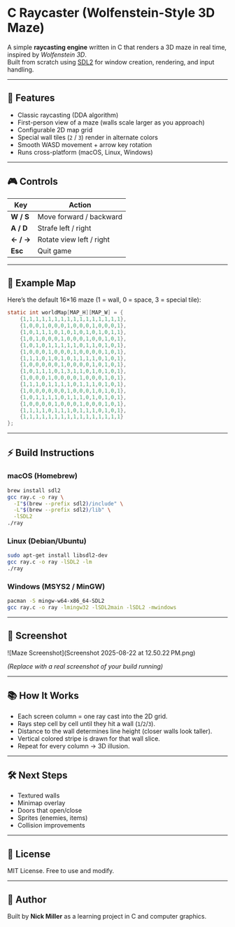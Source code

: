 # C Raycaster (Wolfenstein-Style 3D Maze)

A simple **raycasting engine** written in C that renders a 3D maze in real time, inspired by *Wolfenstein 3D*.  
Built from scratch using [SDL2](https://www.libsdl.org/) for window creation, rendering, and input handling.

---

## 🚀 Features
- Classic raycasting (DDA algorithm)
- First-person view of a maze (walls scale larger as you approach)
- Configurable 2D map grid
- Special wall tiles (`2` / `3`) render in alternate colors
- Smooth WASD movement + arrow key rotation
- Runs cross-platform (macOS, Linux, Windows)

---

## 🎮 Controls
| Key | Action |
|-----|---------|
| **W / S** | Move forward / backward |
| **A / D** | Strafe left / right |
| **← / →** | Rotate view left / right |
| **Esc**   | Quit game |

---

## 🧱 Example Map
Here’s the default 16×16 maze (1 = wall, 0 = space, 3 = special tile):

```c
static int worldMap[MAP_H][MAP_W] = {
    {1,1,1,1,1,1,1,1,1,1,1,1,1,1,1,1},
    {1,0,0,1,0,0,0,1,0,0,0,1,0,0,0,1},
    {1,0,1,1,1,0,1,0,1,0,1,0,1,0,1,1},
    {1,0,1,0,0,0,1,0,0,0,1,0,0,1,0,1},
    {1,0,1,0,1,1,1,1,1,0,1,1,0,1,0,1},
    {1,0,0,0,1,0,0,0,1,0,0,0,0,1,0,1},
    {1,1,1,0,1,0,1,0,1,1,1,1,0,1,0,1},
    {1,0,0,0,0,0,1,0,0,0,0,1,0,1,0,1},
    {1,0,1,1,1,0,1,3,1,1,0,1,0,1,0,1},
    {1,0,0,0,1,0,0,0,0,1,0,0,0,1,0,1},
    {1,1,1,0,1,1,1,1,0,1,1,1,0,1,0,1},
    {1,0,0,0,0,0,0,1,0,0,0,1,0,1,0,1},
    {1,0,1,1,1,1,0,1,1,1,0,1,0,1,0,1},
    {1,0,0,0,0,1,0,0,0,1,0,0,0,1,0,1},
    {1,1,1,1,0,1,1,1,0,1,1,1,0,1,0,1},
    {1,1,1,1,1,1,1,1,1,1,1,1,1,1,1,1}
};
```

---

## ⚡ Build Instructions

### macOS (Homebrew)
```bash
brew install sdl2
gcc ray.c -o ray \
  -I"$(brew --prefix sdl2)/include" \
  -L"$(brew --prefix sdl2)/lib" \
  -lSDL2
./ray
```

### Linux (Debian/Ubuntu)
```bash
sudo apt-get install libsdl2-dev
gcc ray.c -o ray -lSDL2 -lm
./ray
```

### Windows (MSYS2 / MinGW)
```bash
pacman -S mingw-w64-x86_64-SDL2
gcc ray.c -o ray -lmingw32 -lSDL2main -lSDL2 -mwindows
```

---

## 📸 Screenshot
![Maze Screenshot](Screenshot 2025-08-22 at 12.50.22 PM.png)

*(Replace with a real screenshot of your build running)*

---

## 📚 How It Works
- Each screen column = one ray cast into the 2D grid.
- Rays step cell by cell until they hit a wall (`1`/`2`/`3`).
- Distance to the wall determines line height (closer walls look taller).
- Vertical colored stripe is drawn for that wall slice.
- Repeat for every column → 3D illusion.

---

## 🛠️ Next Steps
- Textured walls
- Minimap overlay
- Doors that open/close
- Sprites (enemies, items)
- Collision improvements

---

## 📄 License
MIT License. Free to use and modify.

---

## 👤 Author
Built by **Nick Miller** as a learning project in C and computer graphics.
